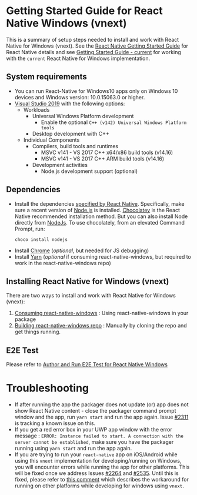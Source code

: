 # Getting Started Guide for React Native Windows (vnext)

This is a summary of setup steps needed to install and work with React Native for Windows (vnext). See the [React Native Getting Started Guide](http://facebook.github.io/react-native/docs/getting-started.html) for React Native details and see [Getting Started Guide - current](https://github.com/microsoft/react-native-windows/blob/master/current/docs/GettingStarted.md) for working with the `current` React Native for Windows implementation.

## System requirements
* You can run React-Native for Windows10 apps only on Windows 10 devices and Windows version: 10.0.15063.0 or higher.
* [Visual Studio 2019](https://www.visualstudio.com/downloads) with the following options:
  * Workloads
    * Universal Windows Platform development
      * Enable the optional `C++ (v142) Universal Windows Platform tools`
    * Desktop development with C++
  * Individual Components
    * Compilers, build tools and runtimes
      * MSVC v141 - VS 2017 C++ x64/x86 build tools (v14.16)
      * MSVC v141 - VS 2017 C++ ARM build tools (v14.16)
    * Development activities
      * Node.js development support (optional)

## Dependencies
* Install the dependencies [specified by React Native](http://facebook.github.io/react-native/docs/getting-started.html#node-python2-jdk). Specifically, make sure a recent version of [Node.js](https://nodejs.org) is installed. [Chocolatey](https://chocolatey.org/) is the React Native recommended installation method. But you can also install Node directly from [NodeJs](https://nodejs.org/en/download/).  To use chocolately, from an elevated Command Prompt, run:
  ```
  choco install nodejs
  ```
* Install [Chrome](https://www.google.com/chrome/) (*optional*, but needed for JS debugging)
* Install [Yarn](https://yarnpkg.com/en/docs/install) (*optional* if consuming react-native-windows, but required to work in the react-native-windows repo)

## Installing React Native for Windows (vnext)
There are two ways to install and work with React Native for Windows (vnext):
1. [Consuming react-native-windows](./ConsumingRNW.md) : Using react-native-windows in your package
1. [Building react-native-windows repo](./BuildingRNW.md) : Manually by cloning the repo and get things running.

## E2E Test
Please refer to [Author and Run E2E Test for React Native Windows](E2ETest.md)

# Troubleshooting
* If after running the app the packager does not update (or) app does not show React Native content - close the packager command prompt window and the app, run `yarn start` and run the app again.  Issue [#2311](https://github.com/microsoft/react-native-windows/issues/2311) is tracking a known issue on this.
* If you get a red error box in your UWP app window with the error message : `ERROR: Instance failed to start. A connection with the server cannot be established`, make sure you have the packager running using `yarn start` and run the app again.
* If you are trying to run your `react-native` app on iOS/Android while using this `vnext` implementation for developing/running on Windows, you will encounter errors while running the app for other platforms. This will be fixed once we address Issues [#2264](https://github.com/microsoft/react-native-windows/issues/2264) and [#2535](https://github.com/microsoft/react-native-windows/issues/2535). Until this is fixed, please refer to [this comment](https://github.com/microsoft/react-native-windows/issues/2515#issuecomment-497375198) which describes the workaround for running on other platforms while developing for windows using `vnext`.
